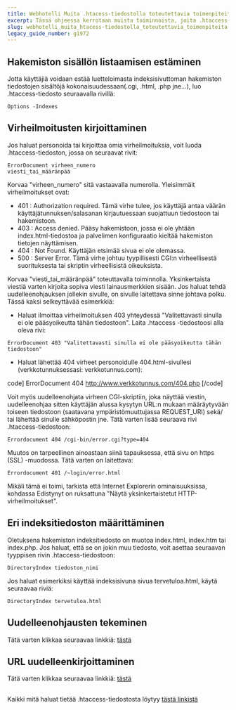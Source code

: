 ```yaml
---
title: Webhotelli Muita .htacess-tiedostolla toteutettavia toimenpiteitä
excerpt: Tässä ohjeessa kerrotaan muista toiminnoista, joita .htaccess-tiedostolla voi tehdä
slug: webhotelli_muita_htacess-tiedostolla_toteutettavia_toimenpiteita
legacy_guide_number: g1972
---
```



## Hakemiston sisällön listaamisen estäminen
Jotta käyttäjiä voidaan estää luetteloimasta indeksisivuttoman hakemiston tiedostojen sisältöjä kokonaisuudessaan(.cgi, .html, .php jne...), luo .htaccess-tiedosto seuraavalla rivillä:


```
Options -Indexes
```




## Virheilmoitusten kirjoittaminen
Jos haluat personoida tai kirjoittaa omia virheilmoituksia, voit luoda .htaccess-tiedoston, jossa on seuraavat rivit:


```
ErrorDocument virheen_numero
viesti_tai_määränpää
```


Korvaa "virheen_numero" sitä vastaavalla numerolla. Yleisimmäit virheilmoitukset ovat:


- 401 : Authorization required. Tämä virhe tulee, jos käyttäjä antaa väärän käyttäjätunnuksen/salasanan kirjautuessaan suojattuun tiedostoon tai hakemistoon.
- 403 : Access denied. Pääsy hakemistoon, jossa ei ole yhtään index.html-tiedostoa ja palvelimen konfiguraatio kieltää hakemiston tietojen näyttämisen. 
- 404 : Not Found. Käyttäjän etsimää sivua ei ole olemassa.
- 500 : Server Error. Tämä virhe johtuu tyypillisesti CGI:n virheellisestä suorituksesta tai skriptin virheellisistä oikeuksista.


Korvaa "viesti_tai_määränpää" toteuttavalla toiminnolla. Yksinkertaista viestiä varten kirjoita sopiva viesti lainausmerkkien sisään. Jos haluat tehdä uudelleenohjauksen jollekin sivulle, on sivulle laitettava sinne johtava polku. Tässä kaksi selkeyttävää esimerkkiä:


- Haluat ilmoittaa virheilmoituksen 403 yhteydessä "Valitettavasti sinulla ei ole pääsyoikeutta tähän tiedostoon". Laita .htaccess -tiedostoosi alla oleva rivi: 


```
ErrorDocument 403 "Valitettavasti sinulla ei ole pääsyoikeutta tähän tiedostoon"
```


- Haluat lähettää 404 virheet personoidulle 404.html-sivullesi (verkkotunnuksessasi: verkkotunnus.com): 


code]
ErrorDocument 404 http://www.verkkotunnus.com/404.php
[/code]

Voit myös uudelleenohjata virheen CGI-skriptiin, joka näyttää viestin, uudelleenohjaa sitten käyttäjän alussa kysytyn URL:n mukaan määräytyvään toiseen tiedostoon (saatavana ympäristömuuttujassa REQUEST_URI) sekä/ tai lähettää sinulle sähköpostin jne. Tätä varten lisää seuraava rivi .htaccess-tiedostoon:


```
Errordocument 404 /cgi-bin/error.cgi?type=404
```



Muutos on tarpeellinen ainoastaan siinä tapauksessa, että sivu on https (SSL) -muodossa. Tätä varten on laitettava:


```
Errordocument 401 /~login/error.html
```


Mikäli tämä ei toimi, tarkista että Internet Explorerin ominaisuuksissa, kohdassa Edistynyt on ruksattuna "Näytä yksinkertaistetut HTTP-virheilmoitukset".


## Eri indeksitiedoston määrittäminen
Oletuksena hakemiston indeksitiedosto on muotoa index.html, index.htm tai index.php. Jos haluat, että se on jokin muu tiedosto, voit asettaa seuraavan tyyppisen rivin .htaccess-tiedostoon:


```
DirectoryIndex tiedoston_nimi
```


Jos haluat esimerkiksi käyttää indeksisivuna sivua tervetuloa.html, käytä seuraavaa riviä:


```
DirectoryIndex tervetuloa.html
```




## Uudelleenohjausten tekeminen
Tätä varten klikkaa seuraavaa linkkiä: [tästä](https://www.ovh-hosting.fi/g1339.uudelleenohjaus-verkkotunnus)


## URL uudelleenkirjoittaminen
Tätä varten klikkaa seuraavaa linkkiä:
[tästä](https://www.ovh-hosting.fi/g1971.url_uudelleenkirjoittaminen)


## 
Kaikki mitä haluat tietää .htaccess-tiedostosta löytyy [tästä linkistä](https://www.ovh-hosting.fi/g1967.kaikki_htaccess_tiedostosta)

